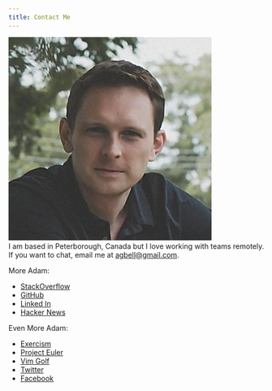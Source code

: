 ```yaml
---
title: Contact Me
---
```

![](/images/profile.jpg)  
I am based in Peterborough, Canada but I love working with teams remotely.  If you want to chat, email me at agbell@gmail.com.

More Adam:

 * [StackOverflow](http://stackoverflow.com/users/135202/adam)
 * [GitHub](https://github.com/agbell/)
 * [Linked In](https://www.linkedin.com/in/adamgbell)
 * [Hacker News](https://news.ycombinator.com/user?id=agbell)

 Even More Adam:

 * [Exercism](http://exercism.io/agbell)
 * [Project Euler](https://projecteuler.net/profile/agbell.png)
 * [Vim Golf](http://www.vimgolf.com/adamgbell)
 * [Twitter](https://twitter.com/adamgbell)
 * [Facebook](https://www.facebook.com/AdamGordonBell)
